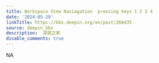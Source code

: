 ```yaml
---
title: Workspace View Naviagation  pressing keys 1 2 3 4 
date: '2024-05-29'
linkTitle: https://bbs.deepin.org/en/post/268435
source: deepin_bbs
description:  深度之家 
disable_comments: true
---
```

NA
